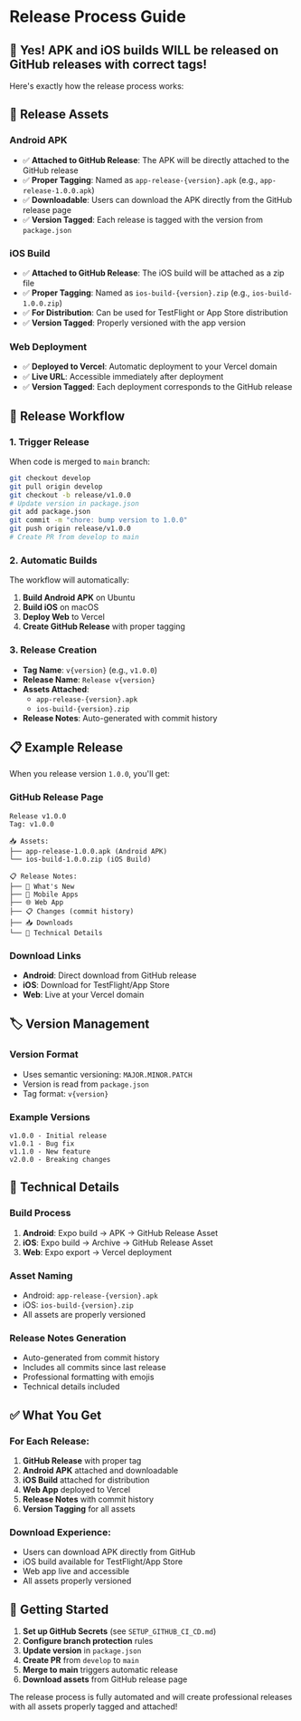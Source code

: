 # Release Process Guide

## 🎯 **Yes! APK and iOS builds WILL be released on GitHub releases with correct tags!**

Here's exactly how the release process works:

## 📱 **Release Assets**

### **Android APK**
- ✅ **Attached to GitHub Release**: The APK will be directly attached to the GitHub release
- ✅ **Proper Tagging**: Named as `app-release-{version}.apk` (e.g., `app-release-1.0.0.apk`)
- ✅ **Downloadable**: Users can download the APK directly from the GitHub release page
- ✅ **Version Tagged**: Each release is tagged with the version from `package.json`

### **iOS Build**
- ✅ **Attached to GitHub Release**: The iOS build will be attached as a zip file
- ✅ **Proper Tagging**: Named as `ios-build-{version}.zip` (e.g., `ios-build-1.0.0.zip`)
- ✅ **For Distribution**: Can be used for TestFlight or App Store distribution
- ✅ **Version Tagged**: Properly versioned with the app version

### **Web Deployment**
- ✅ **Deployed to Vercel**: Automatic deployment to your Vercel domain
- ✅ **Live URL**: Accessible immediately after deployment
- ✅ **Version Tagged**: Each deployment corresponds to the GitHub release

## 🔄 **Release Workflow**

### **1. Trigger Release**
When code is merged to `main` branch:
```bash
git checkout develop
git pull origin develop
git checkout -b release/v1.0.0
# Update version in package.json
git add package.json
git commit -m "chore: bump version to 1.0.0"
git push origin release/v1.0.0
# Create PR from develop to main
```

### **2. Automatic Builds**
The workflow will automatically:
1. **Build Android APK** on Ubuntu
2. **Build iOS** on macOS
3. **Deploy Web** to Vercel
4. **Create GitHub Release** with proper tagging

### **3. Release Creation**
- **Tag Name**: `v{version}` (e.g., `v1.0.0`)
- **Release Name**: `Release v{version}`
- **Assets Attached**:
  - `app-release-{version}.apk`
  - `ios-build-{version}.zip`
- **Release Notes**: Auto-generated with commit history

## 📋 **Example Release**

When you release version `1.0.0`, you'll get:

### **GitHub Release Page**
```
Release v1.0.0
Tag: v1.0.0

📥 Assets:
├── app-release-1.0.0.apk (Android APK)
└── ios-build-1.0.0.zip (iOS Build)

📋 Release Notes:
├── 🚀 What's New
├── 📱 Mobile Apps
├── 🌐 Web App
├── 📋 Changes (commit history)
├── 📥 Downloads
└── 🔧 Technical Details
```

### **Download Links**
- **Android**: Direct download from GitHub release
- **iOS**: Download for TestFlight/App Store
- **Web**: Live at your Vercel domain

## 🏷️ **Version Management**

### **Version Format**
- Uses semantic versioning: `MAJOR.MINOR.PATCH`
- Version is read from `package.json`
- Tag format: `v{version}`

### **Example Versions**
```
v1.0.0 - Initial release
v1.0.1 - Bug fix
v1.1.0 - New feature
v2.0.0 - Breaking changes
```

## 🔧 **Technical Details**

### **Build Process**
1. **Android**: Expo build → APK → GitHub Release Asset
2. **iOS**: Expo build → Archive → GitHub Release Asset
3. **Web**: Expo export → Vercel deployment

### **Asset Naming**
- Android: `app-release-{version}.apk`
- iOS: `ios-build-{version}.zip`
- All assets are properly versioned

### **Release Notes Generation**
- Auto-generated from commit history
- Includes all commits since last release
- Professional formatting with emojis
- Technical details included

## ✅ **What You Get**

### **For Each Release:**
1. **GitHub Release** with proper tag
2. **Android APK** attached and downloadable
3. **iOS Build** attached for distribution
4. **Web App** deployed to Vercel
5. **Release Notes** with commit history
6. **Version Tagging** for all assets

### **Download Experience:**
- Users can download APK directly from GitHub
- iOS build available for TestFlight/App Store
- Web app live and accessible
- All assets properly versioned

## 🚀 **Getting Started**

1. **Set up GitHub Secrets** (see `SETUP_GITHUB_CI_CD.md`)
2. **Configure branch protection** rules
3. **Update version** in `package.json`
4. **Create PR** from `develop` to `main`
5. **Merge to main** triggers automatic release
6. **Download assets** from GitHub release page

The release process is fully automated and will create professional releases with all assets properly tagged and attached! 